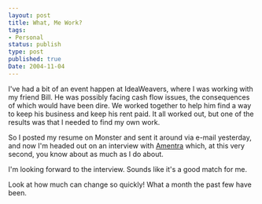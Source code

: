 ```yaml
---
layout: post
title: What, Me Work?
tags:
- Personal
status: publish
type: post
published: true
Date: 2004-11-04
---
```

I've had a bit of an event happen at IdeaWeavers, where I was working with my friend Bill.  He was possibly facing cash flow issues, the consequences of which would have been dire.  We worked together to help him find a way to keep his business and keep his rent paid.  It all worked out, but one of the results was that I needed to find my own work.

So I posted my resume on Monster and sent it around via e-mail yesterday, and now I'm headed out on an interview with [Amentra](http://www.amentra.com) which, at this very second, you know about as much as I do about.

I'm looking forward to the interview.  Sounds like it's a good match for me.

Look at how much can change so quickly!  What a month the past few have been.
